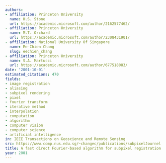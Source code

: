 ```yaml
---
authors:
- affiliation: Princeton University
  name: H.S. Stone
  url: https://academic.microsoft.com/author/2162577462/
- affiliation: Princeton University
  name: M.T. Orchard
  url: https://academic.microsoft.com/author/2308431901/
- affiliation: National University Of Singapore
  name: Ee-Chien Chang
  slug: eechien_chang
- affiliation: Princeton University
  name: S.A. Martucci
  url: https://academic.microsoft.com/author/677518083/
date: '2001-10-01'
estimated_citations: 470
fields:
- image registration
- aliasing
- subpixel rendering
- pixel
- fourier transform
- iterative method
- interpolation
- computation
- algorithm
- computer vision
- computer science
- artificial intelligence
in: IEEE Transactions on Geoscience and Remote Sensing
src: https://www.comp.nus.edu.sg/~changec/publications/subpixelJournel.pdf
title: A fast direct Fourier-based algorithm for subpixel registration of images
year: 2001
---
```

